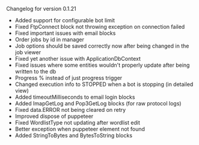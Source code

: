 Changelog for version 0.1.21

- Added support for configurable bot limit
- Fixed FtpConnect block not throwing exception on connection failed
- Fixed important issues with email blocks
- Order jobs by id in manager
- Job options should be saved correctly now after being changed in the job viewer
- Fixed yet another issue with ApplicationDbContext
- Fixed issues where some entities wouldn't properly update after being written to the db
- Progress % instead of just progress trigger
- Changed execution info to STOPPED when a bot is stopping (in detailed view)
- Added timeoutMilliseconds to email login blocks
- Added ImapGetLog and Pop3GetLog blocks (for raw protocol logs)
- Fixed data.ERROR not being cleared on retry
- Improved dispose of puppeteer
- Fixed WordlistType not updating after wordlist edit
- Better exception when puppeteer element not found
- Added StringToBytes and BytesToString blocks
